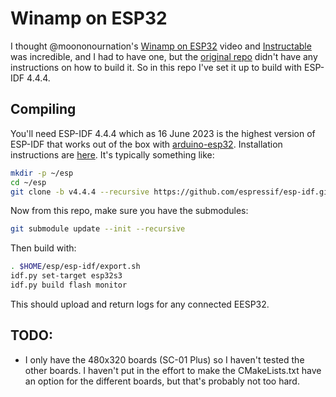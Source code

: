 # Winamp on ESP32

I thought @moononournation's [Winamp on ESP32](https://www.youtube.com/watch?v=CRNgICzIGy0) video and [Instructable](https://www.instructables.com/Design-Music-Player-UI-With-LVGL/) was incredible, and I had to have one, but the [original repo](https://github.com/moononournation/LVGL_Music_Player) didn't have any instructions on how to build it. So in this repo I've set it up to build with ESP-IDF 4.4.4.

## Compiling

You'll need ESP-IDF 4.4.4 which as 16 June 2023 is the highest version of ESP-IDF that works out of the box with [arduino-esp32](https://github.com/espressif/arduino-esp32). Installation instructions are [here](https://docs.espressif.com/projects/esp-idf/en/v4.4.4/esp32/get-started/index.html#step-1-install-prerequisites). It's typically something like:

```bash
mkdir -p ~/esp
cd ~/esp
git clone -b v4.4.4 --recursive https://github.com/espressif/esp-idf.git
```

Now from this repo, make sure you have the submodules:

```bash
git submodule update --init --recursive
```

Then build with:

```bash
. $HOME/esp/esp-idf/export.sh
idf.py set-target esp32s3
idf.py build flash monitor
```

This should upload and return logs for any connected EESP32.

## TODO:

* I only have the 480x320 boards (SC-01 Plus) so I haven't tested the other boards. I haven't put in the effort to make the CMakeLists.txt have an option for the different boards, but that's probably not too hard.
